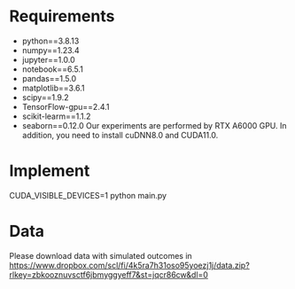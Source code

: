 # Requirements
- python==3.8.13
- numpy==1.23.4
- jupyter==1.0.0
- notebook==6.5.1
- pandas==1.5.0
- matplotlib==3.6.1
- scipy==1.9.2
- TensorFlow-gpu==2.4.1
- scikit-learm==1.1.2
- seaborn==0.12.0
Our experiments are performed by RTX A6000 GPU. In addition, you need to install cuDNN8.0 and CUDA11.0.
# Implement
CUDA_VISIBLE_DEVICES=1 python main.py
# Data
Please download data with simulated outcomes in https://www.dropbox.com/scl/fi/4k5ra7h31oso95yoezj1j/data.zip?rlkey=zbkooznuvsctf6jbmyggyeff7&st=jqcr86cw&dl=0
